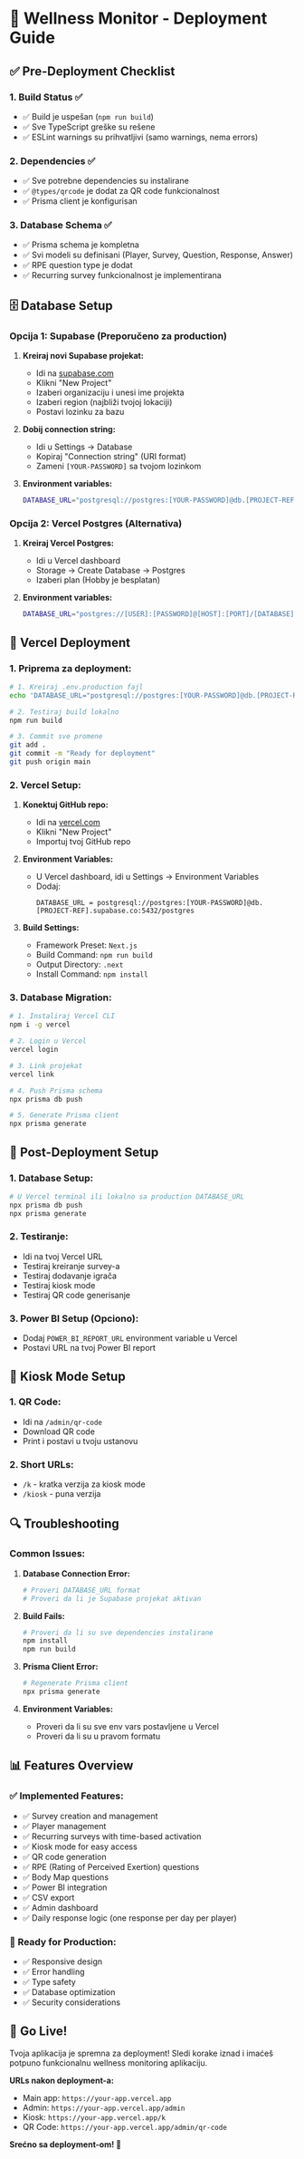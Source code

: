 # 🚀 Wellness Monitor - Deployment Guide

## ✅ Pre-Deployment Checklist

### 1. **Build Status** ✅
- ✅ Build je uspešan (`npm run build`)
- ✅ Sve TypeScript greške su rešene
- ✅ ESLint warnings su prihvatljivi (samo warnings, nema errors)

### 2. **Dependencies** ✅
- ✅ Sve potrebne dependencies su instalirane
- ✅ `@types/qrcode` je dodat za QR code funkcionalnost
- ✅ Prisma client je konfigurisan

### 3. **Database Schema** ✅
- ✅ Prisma schema je kompletna
- ✅ Svi modeli su definisani (Player, Survey, Question, Response, Answer)
- ✅ RPE question type je dodat
- ✅ Recurring survey funkcionalnost je implementirana

## 🗄️ Database Setup

### Opcija 1: Supabase (Preporučeno za production)

1. **Kreiraj novi Supabase projekat:**
   - Idi na [supabase.com](https://supabase.com)
   - Klikni "New Project"
   - Izaberi organizaciju i unesi ime projekta
   - Izaberi region (najbliži tvojoj lokaciji)
   - Postavi lozinku za bazu

2. **Dobij connection string:**
   - Idi u Settings → Database
   - Kopiraj "Connection string" (URI format)
   - Zameni `[YOUR-PASSWORD]` sa tvojom lozinkom

3. **Environment variables:**
   ```bash
   DATABASE_URL="postgresql://postgres:[YOUR-PASSWORD]@db.[PROJECT-REF].supabase.co:5432/postgres"
   ```

### Opcija 2: Vercel Postgres (Alternativa)

1. **Kreiraj Vercel Postgres:**
   - Idi u Vercel dashboard
   - Storage → Create Database → Postgres
   - Izaberi plan (Hobby je besplatan)

2. **Environment variables:**
   ```bash
   DATABASE_URL="postgres://[USER]:[PASSWORD]@[HOST]:[PORT]/[DATABASE]"
   ```

## 🚀 Vercel Deployment

### 1. **Priprema za deployment:**

```bash
# 1. Kreiraj .env.production fajl
echo 'DATABASE_URL="postgresql://postgres:[YOUR-PASSWORD]@db.[PROJECT-REF].supabase.co:5432/postgres"' > .env.production

# 2. Testiraj build lokalno
npm run build

# 3. Commit sve promene
git add .
git commit -m "Ready for deployment"
git push origin main
```

### 2. **Vercel Setup:**

1. **Konektuj GitHub repo:**
   - Idi na [vercel.com](https://vercel.com)
   - Klikni "New Project"
   - Importuj tvoj GitHub repo

2. **Environment Variables:**
   - U Vercel dashboard, idi u Settings → Environment Variables
   - Dodaj:
     ```
     DATABASE_URL = postgresql://postgres:[YOUR-PASSWORD]@db.[PROJECT-REF].supabase.co:5432/postgres
     ```

3. **Build Settings:**
   - Framework Preset: `Next.js`
   - Build Command: `npm run build`
   - Output Directory: `.next`
   - Install Command: `npm install`

### 3. **Database Migration:**

```bash
# 1. Instaliraj Vercel CLI
npm i -g vercel

# 2. Login u Vercel
vercel login

# 3. Link projekat
vercel link

# 4. Push Prisma schema
npx prisma db push

# 5. Generate Prisma client
npx prisma generate
```

## 🔧 Post-Deployment Setup

### 1. **Database Setup:**
```bash
# U Vercel terminal ili lokalno sa production DATABASE_URL
npx prisma db push
npx prisma generate
```

### 2. **Testiranje:**
- Idi na tvoj Vercel URL
- Testiraj kreiranje survey-a
- Testiraj dodavanje igrača
- Testiraj kiosk mode
- Testiraj QR code generisanje

### 3. **Power BI Setup (Opciono):**
- Dodaj `POWER_BI_REPORT_URL` environment variable u Vercel
- Postavi URL na tvoj Power BI report

## 📱 Kiosk Mode Setup

### 1. **QR Code:**
- Idi na `/admin/qr-code`
- Download QR code
- Print i postavi u tvoju ustanovu

### 2. **Short URLs:**
- `/k` - kratka verzija za kiosk mode
- `/kiosk` - puna verzija

## 🔍 Troubleshooting

### Common Issues:

1. **Database Connection Error:**
   ```bash
   # Proveri DATABASE_URL format
   # Proveri da li je Supabase projekat aktivan
   ```

2. **Build Fails:**
   ```bash
   # Proveri da li su sve dependencies instalirane
   npm install
   npm run build
   ```

3. **Prisma Client Error:**
   ```bash
   # Regenerate Prisma client
   npx prisma generate
   ```

4. **Environment Variables:**
   - Proveri da li su sve env vars postavljene u Vercel
   - Proveri da li su u pravom formatu

## 📊 Features Overview

### ✅ Implemented Features:
- ✅ Survey creation and management
- ✅ Player management
- ✅ Recurring surveys with time-based activation
- ✅ Kiosk mode for easy access
- ✅ QR code generation
- ✅ RPE (Rating of Perceived Exertion) questions
- ✅ Body Map questions
- ✅ Power BI integration
- ✅ CSV export
- ✅ Admin dashboard
- ✅ Daily response logic (one response per day per player)

### 🎯 Ready for Production:
- ✅ Responsive design
- ✅ Error handling
- ✅ Type safety
- ✅ Database optimization
- ✅ Security considerations

## 🚀 Go Live!

Tvoja aplikacija je spremna za deployment! Sledi korake iznad i imaćeš potpuno funkcionalnu wellness monitoring aplikaciju.

**URLs nakon deployment-a:**
- Main app: `https://your-app.vercel.app`
- Admin: `https://your-app.vercel.app/admin`
- Kiosk: `https://your-app.vercel.app/k`
- QR Code: `https://your-app.vercel.app/admin/qr-code`

**Srećno sa deployment-om! 🎉**
